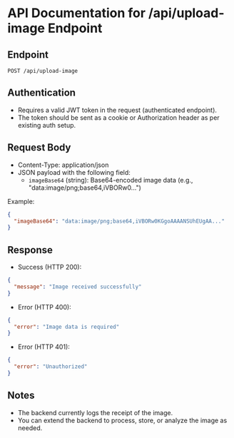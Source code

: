 # API Documentation for /api/upload-image Endpoint

## Endpoint
`POST /api/upload-image`

## Authentication
- Requires a valid JWT token in the request (authenticated endpoint).
- The token should be sent as a cookie or Authorization header as per existing auth setup.

## Request Body
- Content-Type: application/json
- JSON payload with the following field:
  - `imageBase64` (string): Base64-encoded image data (e.g., "data:image/png;base64,iVBORw0...")

Example:
```json
{
  "imageBase64": "data:image/png;base64,iVBORw0KGgoAAAANSUhEUgAA..."
}
```

## Response
- Success (HTTP 200):
```json
{
  "message": "Image received successfully"
}
```

- Error (HTTP 400):
```json
{
  "error": "Image data is required"
}
```

- Error (HTTP 401):
```json
{
  "error": "Unauthorized"
}
```

## Notes
- The backend currently logs the receipt of the image.
- You can extend the backend to process, store, or analyze the image as needed.
